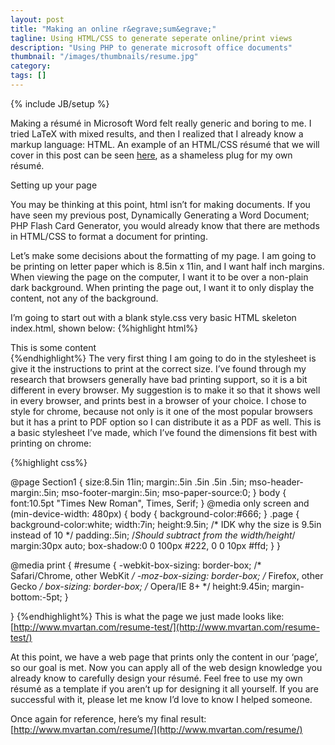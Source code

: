 ```yaml
---
layout: post
title: "Making an online r&egrave;sum&egrave;"
tagline: Using HTML/CSS to generate seperate online/print views
description: "Using PHP to generate microsoft office documents"
thumbnail: "/images/thumbnails/resume.jpg"
category: 
tags: []
---
```

{% include JB/setup %}

Making a résumé in Microsoft Word felt really generic and boring to me. I tried LaTeX with mixed results, and then I realized that I already know a markup language: HTML. An example of an HTML/CSS résumé that we will cover in this post can be seen [here](http://www.mvartan.com/resume), as a shameless plug for my own résumé.

Setting up your page

You may be thinking at this point, html isn’t for making documents. If you have seen my previous post, Dynamically Generating a Word Document; PHP Flash Card Generator, you would already know that there are methods in HTML/CSS to format a document for printing.

Let’s make some decisions about the formatting of my page. I am going to be printing on letter paper which is 8.5in x 11in, and I want half inch margins. When viewing the page on the computer, I want it to be over a non-plain dark background. When printing the page out, I want it to only display the content, not any of the background.

I’m going to start out with a blank style.css very basic HTML skeleton index.html, shown below:
{%highlight html%}
<!DOCTYPE html>
<html>
<head>
    <meta charset="UTF-8">
    <title>Resume</title>
    <link href="style.css" rel="stylesheet" type="text/css">
</head>
<body>
    <div class="page">
        <div class="resume"> 
            This is some content
        </div>
    </div>
</body>
</html>
{%endhighlight%}
The very first thing I am going to do in the stylesheet is give it the instructions to print at the correct size. I’ve found through my research that browsers generally have bad printing support, so it is a bit different in every browser. My suggestion is to make it so that it shows well in every browser, and prints best in a browser of your choice. I chose to style for chrome, because not only is it one of the most popular browsers but it has a print to PDF option so I can distribute it as a PDF as well. This is a basic stylesheet I’ve made, which I’ve found the dimensions fit best with printing on chrome:

{%highlight css%}

@page Section1 {
	size:8.5in 11in; 
	margin:.5in .5in .5in .5in; 
	mso-header-margin:.5in; 
	mso-footer-margin:.5in; 
	mso-paper-source:0;
}
body {
	font:10.5pt "Times New Roman", Times, Serif;
}
@media only screen and (min-device-width: 480px) {
  body {
    background-color:#666;
  }
  .page {
		  background-color:white;
		  width:7in;
		  height:9.5in; /* IDK why the size is 9.5in instead of 10 */
		  padding:.5in; /*Should subtract from the width/height*/
		  margin:30px auto;
		  box-shadow:0 0 100px #222, 0 0 10px #ffd;
	 }
}

@media print {
	#resume {
		-webkit-box-sizing: border-box; /* Safari/Chrome, other WebKit */
		-moz-box-sizing: border-box;    /* Firefox, other Gecko */
		box-sizing: border-box;         /* Opera/IE 8+ */
		height:9.45in;
		margin-bottom:-5pt;
	}

}
{%endhighlight%}
This is what the page we just made looks like:
[http://www.mvartan.com/resume-test/](http://www.mvartan.com/resume-test/)

At this point, we have a web page that prints only the content in our ‘page’, so our goal is met. Now you can apply all of the web design knowledge you already know to carefully design your résumé. Feel free to use my own résumé as a template if you aren’t up for designing it all yourself. If you are successful with it, please let me know I’d love to know I helped someone.

Once again for reference, here’s my final result:
[http://www.mvartan.com/resume/](http://www.mvartan.com/resume/)
